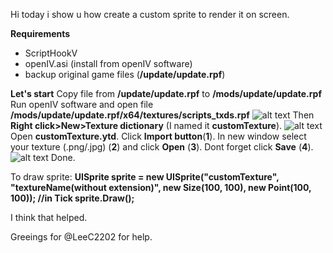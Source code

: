 Hi today i show u how create a custom sprite to render it on screen.

**Requirements**
- ScriptHookV
- openIV.asi (install from openIV software)
- backup original game files (**/update/update.rpf**)

**Let's start**
Copy file from **/update/update.rpf** to **/mods/update/update.rpf**
Run openIV software and open file 
**/mods/update/update.rpf/x64/textures/scripts_txds.rpf**
![alt text](http://i.imgur.com/MUfVJqX.png)
Then **Right click>New>Texture dictionary** (I named it **customTexture**).
![alt text](http://i.imgur.com/ufpQVB2.png)
Open **customTexture.ytd**.
Click **Import button**(**1**).
In new window select your texture (.png/.jpg) (**2**) and click **Open** (**3**).
Dont forget click **Save** (**4**).
![alt text](http://i.imgur.com/tptkzwx.png)
Done.

To draw sprite:
**UISprite sprite = new UISprite("customTexture", "textureName(without extension)", new Size(100, 100), new Point(100, 100));
//in Tick
sprite.Draw();**

I think that helped.

Greeings for @LeeC2202 for help.